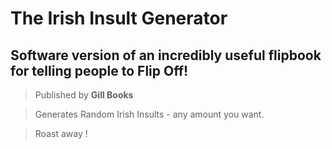 # The Irish Insult Generator
## Software version of an incredibly useful flipbook for telling people to Flip Off!

> Published by **Gill Books**

> Generates Random Irish Insults - any amount you want.

> Roast away !